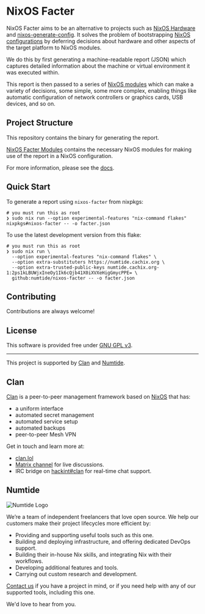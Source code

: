 # NixOS Facter

NixOS Facter aims to be an alternative to projects such as [NixOS Hardware] and [nixos-generate-config].
It solves the problem of bootstrapping [NixOS configurations] by deferring decisions about hardware and other
aspects of the target platform to NixOS modules.

We do this by first generating a machine-readable report (JSON) which captures detailed information about the machine
or virtual environment it was executed within.

This report is then passed to a series of [NixOS modules] which can make a variety of decisions,
some simple, some more complex, enabling things like automatic configuration of network controllers or graphics cards,
USB devices, and so on.

## Project Structure

This repository contains the binary for generating the report.

[NixOS Facter Modules] contains the necessary NixOS modules for making use of the report in a NixOS configuration.

For more information, please see the [docs].

## Quick Start

To generate a report using `nixos-facter` from nixpkgs:

```console
# you must run this as root
❯ sudo nix run --option experimental-features "nix-command flakes" nixpkgs#nixos-facter -- -o facter.json
```

To use the latest development version from this flake:

```console
# you must run this as root
❯ sudo nix run \
  --option experimental-features "nix-command flakes" \
  --option extra-substituters https://numtide.cachix.org \
  --option extra-trusted-public-keys numtide.cachix.org-1:2ps1kLBUWjxIneOy1Ik6cQjb41X0iXVXeHigGmycPPE= \
  github:numtide/nixos-facter -- -o facter.json
```

## Contributing

Contributions are always welcome!

## License

This software is provided free under [GNU GPL v3].

---

This project is supported by [Clan] and [Numtide](https://numtide.com/).

## Clan

[Clan] is a peer-to-peer management framework based on [NixOS] that has:

- a uniform interface
- automated secret management
- automated service setup
- automated backups
- peer-to-peer Mesh VPN

Get in touch and learn more at:

- [clan.lol](https://clan.lol)
- [Matrix channel](https://matrix.to/#/#clan:clan.lol) for live discussions.
- IRC bridge on [hackint#clan](https://chat.hackint.org/#/connect?join=clan) for real-time chat support.

## Numtide

![Numtide Logo](https://codahosted.io/docs/6FCIMTRM0p/blobs/bl-sgSunaXYWX/077f3f9d7d76d6a228a937afa0658292584dedb5b852a8ca370b6c61dabb7872b7f617e603f1793928dc5410c74b3e77af21a89e435fa71a681a868d21fd1f599dd10a647dd855e14043979f1df7956f67c3260c0442e24b34662307204b83ea34de929d)

We’re a team of independent freelancers that love open source.
We help our customers make their project lifecycles more efficient by:

- Providing and supporting useful tools such as this one.
- Building and deploying infrastructure, and offering dedicated DevOps support.
- Building their in-house Nix skills, and integrating Nix with their workflows.
- Developing additional features and tools.
- Carrying out custom research and development.

[Contact us](https://numtide.com/contact) if you have a project in mind,
or if you need help with any of our supported tools, including this one.

We'd love to hear from you.

[Clan]: https://clan.lol
[NixOS configurations]: https://nixos.org/manual/nixos/stable/#sec-configuration-syntax
[NixOS Hardware]: https://github.com/NixOS/nixos-hardware
[NixOS Facter Modules]: https://github.com/numtide/nixos-facter-modules
[NixOS modules]: https://github.com/numtide/nixos-facter-modules
[nixos-generate-config]: https://github.com/NixOS/nixpkgs/blob/master/nixos/modules/installer/tools/nixos-generate-config.pl
[Numtide Binary Cache]: https://numtide.cachix.org
[nixos-facter]: https://github.com/numtide/nixos-facter
[nixpkgs]: https://github.com/nixos/nixpkgs
[docs]: https://nix-community.github.io/nixos-facter
[GNU GPL v3]: ./LICENSE
[NixOS]: https://nixos.org
